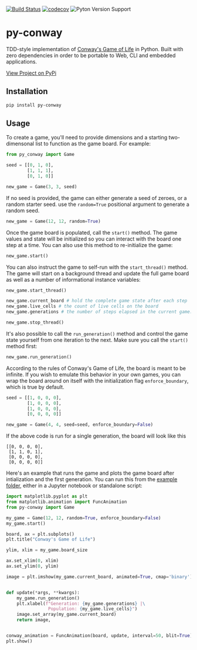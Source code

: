 [![Build Status](https://dev.azure.com/brandon0360/py-conway/_apis/build/status/bsatrom.py-conway?branchName=master)](https://dev.azure.com/brandon0360/py-conway/_build/latest?definitionId=3&branchName=master)
[![codecov](https://codecov.io/gh/bsatrom/py-conway/branch/master/graph/badge.svg)](https://codecov.io/gh/bsatrom/py-conway)
![Pyton Version Support](https://img.shields.io/pypi/pyversions/py-conway)

# py-conway

TDD-style implementation of [Conway's Game of Life](https://www.conwaylife.com/wiki/Conway%27s_Game_of_Life) in Python. Built with zero dependencies in order to be portable to Web, CLI and embedded applications.

[View Project on PyPi](https://pypi.org/project/py-conway/)

## Installation

```bash
pip install py-conway
```

## Usage

To create a game, you'll need to provide dimensions and a starting two-dimensonal list to function as the game board. For example:

```python
from py_conway import Game

seed = [[0, 1, 0],
        [1, 1, 1],
        [0, 1, 0]]

new_game = Game(3, 3, seed)
```

If no seed is provided, the game can either generate a seed of zeroes, or a random starter seed. use the `random=True` positional argument to generate a random seed.

```python
new_game = Game(12, 12, random=True)
```

Once the game board is populated, call the `start()` method. The game values and state will be initialized so you can interact with the board one step at a time. You can also use this method to re-initialize the game:

```python
new_game.start()
```

You can also instruct the game to self-run with the `start_thread()` method. The game will start on a background thread and update the full game board as well as a number of informational instance variables:

```python
new_game.start_thread()

new_game.current_board # hold the complete game state after each step
new_game.live_cells # the count of live cells on the board
new_game.generations # the number of steps elapsed in the current game.

new_game.stop_thread()
```

It's also possible to call the `run_generation()` method and control the game state yourself from one iteration to the next. Make sure you call the `start()` method first:

```python
new_game.run_generation()
```

According to the rules of Conway's Game of Life, the board is meant to be infinite. If you wish to 
emulate this behavior in your own games, you can wrap the board around on itself with the initialization flag `enforce_boundary`, which is true by default.

```python
seed = [[1, 0, 0, 0],
        [1, 0, 0, 0],
        [1, 0, 0, 0],
        [0, 0, 0, 0]]

new_game = Game(4, 4, seed=seed, enforce_boundary=False)
```

If the above code is run for a single generation, the board will look like this

```
[[0, 0, 0, 0],
 [1, 1, 0, 1],
 [0, 0, 0, 0],
 [0, 0, 0, 0]]
```

Here's an example that runs the game and plots the game board after intialization and the first generation. You can run this from the [example folder](/example), either in a Jupyter notebook or standalone script:

```python
import matplotlib.pyplot as plt
from matplotlib.animation import FuncAnimation
from py-conway import Game

my_game = Game(12, 12, random=True, enforce_boundary=False)
my_game.start()

board, ax = plt.subplots()
plt.title("Conway's Game of Life")

ylim, xlim = my_game.board_size

ax.set_xlim(0, xlim)
ax.set_ylim(0, ylim)

image = plt.imshow(my_game.current_board, animated=True, cmap='binary')


def update(*args, **kwargs):
    my_game.run_generation()
    plt.xlabel(f"Generation: {my_game.generations} |\
                Population: {my_game.live_cells}")
    image.set_array(my_game.current_board)
    return image,


conway_animation = FuncAnimation(board, update, interval=50, blit=True)
plt.show()
```
